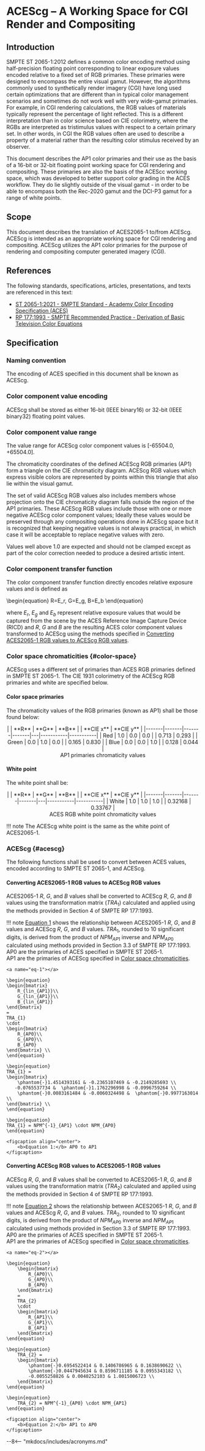 ACEScg – A Working Space for CGI Render and Compositing
========================================================================================


Introduction 
----------------
SMPTE ST 2065-1:2012 defines a common color encoding method using half-precision floating point corresponding to linear exposure values encoded relative to a fixed set of RGB primaries. These primaries were designed to encompass the entire visual gamut. However, the algorithms commonly used to synthetically render imagery (CGI) have long used certain optimizations that are different than in typical color management scenarios and sometimes do not work well with very wide-gamut primaries. For example, in CGI rendering calculations, the RGB values of materials typically represent the percentage of light reflected. This is a different interpretation than in color science based on CIE colorimetry, where the RGBs are interpreted as tristimulus values with respect to a certain primary set. In other words, in CGI the RGB values often are used to describe a property of a material rather than the resulting color stimulus received by an observer.

This document describes the AP1 color primaries and their use as the basis of a 16-bit or 32-bit floating point working space for CGI rendering and compositing. These primaries are also the basis of the ACEScc working space, which was developed to better support color grading in the ACES workflow. They do lie slightly outside of the visual gamut - in order to be able to encompass both the Rec-2020 gamut and the DCI-P3 gamut for a range of white points.


Scope
-----
This document describes the translation of ACES2065-1 to/from ACEScg. ACEScg is intended as an appropriate working space for CGI rendering and compositing. ACEScg utilizes the AP1 color primaries for the purpose of rendering and compositing computer generated imagery (CGI).


References
----------
The following standards, specifications, articles, presentations, and texts are referenced in this text:

* [ST 2065-1:2021 - SMPTE Standard - Academy Color Encoding Specification (ACES)](https://doi.org/10.5594/SMPTE.ST2065-1.2021)
* [RP 177:1993 - SMPTE Recommended Practice - Derivation of Basic Television Color Equations](https://doi.org/10.5594/SMPTE.RP177.1993)


Specification
-------------

### Naming convention
The encoding of ACES specified in this document shall be known as ACEScg.

### Color component value encoding
ACEScg shall be stored as either 16-bit (IEEE binary16) or 32-bit (IEEE binary32) floating point values.

### Color component value range
The value range for ACEScg color component values is [-65504.0, +65504.0].

The chromaticity coordinates of the defined ACEScg RGB primaries (AP1) form a triangle on the CIE chromaticity diagram. ACEScg RGB values which express visible colors are represented by points within this triangle that also lie within the visual gamut.

The set of valid ACEScg RGB values also includes members whose projection onto the CIE chromaticity diagram falls outside the region of the AP1 primaries. These ACEScg RGB values include those with one or more negative ACEScg color component values; Ideally these values would be preserved through any compositing operations done in ACEScg space but it is recognized that keeping negative values is not always practical, in which case it will be acceptable to replace negative values with zero.

Values well above 1.0 are expected and should not be clamped except as part of the color correction needed to produce a desired artistic intent.

### Color component transfer function
The color component transfer function directly encodes relative exposure values and is defined as

\begin{equation}
R=E_r, G=E_g, B=E_b
\end{equation}

where $E_r$, $E_g$ and $E_b$ represent relative exposure values that would be captured from the scene by the ACES Reference Image Capture Device (RICD) and $R$, $G$ and $B$ are the resulting ACES color component values transformed to ACEScg using the methods specified in [Converting ACES2065-1 RGB values to ACEScg RGB values](#aces2065-to-acescg).


### Color space chromaticities {#color-space}
ACEScg uses a different set of primaries than ACES RGB primaries defined in SMPTE ST 2065-1. The CIE 1931 colorimetry of the ACEScg RGB primaries and white are specified below.

#### Color space primaries
The chromaticity values of the RGB primaries (known as AP1) shall be those found below:

<div align="center" markdown>
|       | **R** | **G** | **B** |   | **CIE x** | **CIE y** |
|-------|-------|-------|-------|---|-----------|-----------|
| Red   |  1.0  |  0.0  |  0.0  |   |   0.713   |   0.293   |
| Green |  0.0  |  1.0  |  0.0  |   |   0.165   |   0.830   |
| Blue  |  0.0  |  0.0  |  1.0  |   |   0.128   |   0.044   |
</div>

<figcaption align="center">
    AP1 primaries chromaticity values
</figcaption> 

#### White point
The white point shall be:

<div align="center" markdown>
|       | **R** | **G** | **B** |   | **CIE x** | **CIE y** |
|-------|-------|-------|-------|---|-----------|-----------|
| White |  1.0  |  1.0  |  1.0  |   |  0.32168  |  0.33767  |
</div>

<figcaption align="center">
    ACES RGB white point chromaticity values
</figcaption>

!!! note
	The ACEScg white point is the same as the white point of ACES2065-1.

### ACEScg {#acescg}
The following functions shall be used to convert between ACES values, encoded according to SMPTE ST 2065-1, and ACEScg.

#### Converting ACES2065-1 RGB values to ACEScg RGB values
ACES2065-1 $R$, $G$, and $B$ values shall be converted to ACEScg $R$, $G$, and $B$ values using the transformation matrix ($TRA_1$) calculated and applied using the methods provided in Section 4 of SMPTE RP 177:1993.

!!! note
	[Equation 1](#eq-1) shows the relationship between ACES2065-1 $R$, $G$, and $B$ values and ACEScg $R$, $G$, and $B$ values. $TRA_{1}$, rounded to 10 significant digits, is derived from the product of $NPM_{AP1}$ inverse and $NPM_{AP0}$ calculated using methods provided in Section 3.3 of SMPTE RP 177:1993.<br>
	AP0 are the primaries of ACES specified in SMPTE ST 2065-1.<br>
	AP1 are the primaries of ACEScg specified in [Color space chromaticities](#color-space).

	<a name="eq-1"></a>

	\begin{equation} 
	\begin{bmatrix}
		R_{lin_{AP1}}\\
		G_{lin_{AP1}}\\
		B_{lin_{AP1}}
	\end{bmatrix}
	=
	TRA_{1}
	\cdot
	\begin{bmatrix}
		R_{AP0}\\
		G_{AP0}\\
		B_{AP0}
	\end{bmatrix} \\
	\end{equation}

	\begin{equation}
	TRA_{1} =
	\begin{bmatrix}
		\phantom{-}1.4514393161 & -0.2365107469 & -0.2149285693 \\
	   -0.0765537734 &  \phantom{-}1.1762296998 & -0.0996759264 \\
		\phantom{-}0.0083161484 & -0.0060324498 &  \phantom{-}0.9977163014 \\
	\end{bmatrix} \\
	\end{equation}

	\begin{equation}
	TRA_{1} = NPM^{-1}_{AP1} \cdot NPM_{AP0}
	\end{equation}

	<figcaption align="center"> 
		<b>Equation 1:</b> AP0 to AP1
	</figcaption>
	
#### Converting ACEScg RGB values to ACES2065-1 RGB values
ACEScg $R$, $G$, and $B$ values shall be converted to ACES2065-1 $R$, $G$, and $B$ values using the transformation matrix ($TRA_2$) calculated and applied using the methods provided in Section 4 of SMPTE RP 177:1993.

!!! note
	[Equation 2](#eq-2) shows the relationship between ACES2065-1 $R$, $G$, and $B$ values and ACEScg $R$, $G$, and $B$ values. $TRA_{2}$, rounded to 10 significant digits, is derived from the product of $NPM_{AP0}$ inverse and $NPM_{AP1}$ calculated using methods provided in Section 3.3 of SMPTE RP 177:1993.<br>
	AP0 are the primaries of ACES specified in SMPTE ST 2065-1.<br>
	AP1 are the primaries of ACEScg specified in [Color space chromaticities](#color-space).

	<a name="eq-2"></a>

	\begin{equation} 
		\begin{bmatrix}
			R_{AP0}\\
			G_{AP0}\\
			B_{AP0}
		\end{bmatrix}
		=
		TRA_{2}
		\cdot
		\begin{bmatrix}
			R_{AP1}\\
			G_{AP1}\\
			B_{AP1}
		\end{bmatrix}
	\end{equation}

	\begin{equation}
		TRA_{2} =
		\begin{bmatrix}
			\phantom{-}0.6954522414 & 0.1406786965 & 0.1638690622 \\
			\phantom{-}0.0447945634 & 0.8596711185 & 0.0955343182 \\
			-0.0055258826 & 0.0040252103 & 1.0015006723 \\
		\end{bmatrix}
	\end{equation}

	\begin{equation}
		TRA_{2} = NPM^{-1}_{AP0} \cdot NPM_{AP1}
	\end{equation}

	<figcaption align="center">
		<b>Equation 2:</b> AP1 to AP0
	</figcaption>




<!-- Include acronyms-->
--8<-- "mkdocs/includes/acronyms.md"

<!-- Include section numbering -->
<style>
    @import "../../stylesheets/sections.css"
</style>